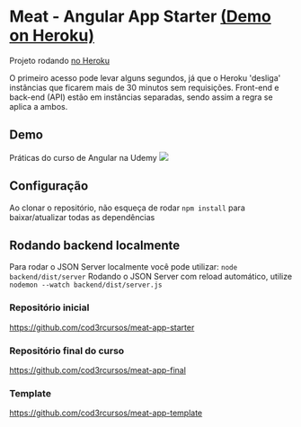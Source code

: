 # Meat - Angular App Starter <a href="https://tiagoboeing-meat.herokuapp.com/#/">(Demo on Heroku)</a>

<p>Projeto rodando <a href="https://tiagoboeing-meat.herokuapp.com"> no Heroku</a></p>
<p>O primeiro acesso pode levar alguns segundos, já que o Heroku 'desliga' instâncias que ficarem mais de 30 minutos sem requisições. Front-end e back-end (API) estão em instâncias separadas, sendo assim a regra se aplica a ambos.</p>

## Demo
Práticas do curso de Angular na Udemy
<img src="http://g.recordit.co/5aTVmS9ruU.gif"/>

## Configuração
Ao clonar o repositório, não esqueça de rodar `npm install` para baixar/atualizar todas as dependências

## Rodando backend localmente
Para rodar o JSON Server localmente você pode utilizar: `node backend/dist/server`
Rodando o JSON Server com reload automático, utilize `nodemon --watch backend/dist/server.js`

### Repositório inicial
https://github.com/cod3rcursos/meat-app-starter

### Repositório final do curso
https://github.com/cod3rcursos/meat-app-final

### Template
https://github.com/cod3rcursos/meat-app-template
